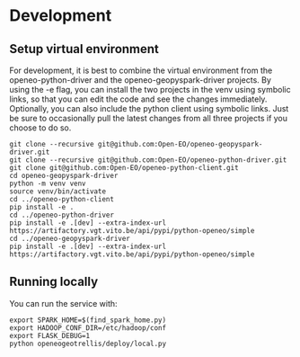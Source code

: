 # Development
## Setup virtual environment
For development, it is best to combine the virtual environment from the openeo-python-driver
and the openeo-geopyspark-driver projects. By using the -e flag, you can install the two projects in the venv
using symbolic links, so that you can edit the code and see the changes immediately. Optionally, you can also
include the python client using symbolic links. Just be sure to occasionally pull the latest changes from all three
projects if you choose to do so.
```commandline
git clone --recursive git@github.com:Open-EO/openeo-geopyspark-driver.git
git clone --recursive git@github.com:Open-EO/openeo-python-driver.git
git clone git@github.com:Open-EO/openeo-python-client.git
cd openeo-geopyspark-driver
python -m venv venv
source venv/bin/activate
cd ../openeo-python-client
pip install -e .
cd ../openeo-python-driver
pip install -e .[dev] --extra-index-url https://artifactory.vgt.vito.be/api/pypi/python-openeo/simple
cd ../openeo-geopyspark-driver
pip install -e .[dev] --extra-index-url https://artifactory.vgt.vito.be/api/pypi/python-openeo/simple
```
## Running locally
You can run the service with:
```commandline
export SPARK_HOME=$(find_spark_home.py)
export HADOOP_CONF_DIR=/etc/hadoop/conf
export FLASK_DEBUG=1
python openeogeotrellis/deploy/local.py
```
